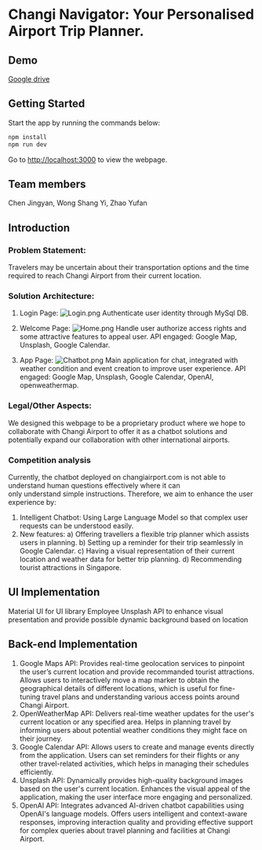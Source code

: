 # Changi Navigator: Your Personalised Airport Trip Planner.

## Demo
[Google drive](https://drive.google.com/drive/folders/1ZZNTTo9huUWpporWO9m5X-TUug5KAJ3Y?usp=sharing)

## Getting Started

Start the app by running the commands below:

```bash
npm install
npm run dev
```

Go to [http://localhost:3000](http://localhost:3000) to view the webpage.


## Team members
Chen Jingyan,
Wong Shang Yi,
Zhao Yufan 


## Introduction
### Problem Statement:
Travelers may be uncertain about their transportation options and the time required to reach Changi Airport from their current location.

### Solution Architecture:
1) Login Page:
![Login.png](..%2F..%2F..%2FLogin.png)
Authenticate user identity through MySql DB.

2) Welcome Page:
![Home.png](..%2F..%2F..%2FHome.png)
Handle user authorize access rights and some attractive features to appeal user. API engaged: Google Map, Unsplash, Google Calendar.

3) App Page:
![Chatbot.png](..%2F..%2F..%2FChatbot.png)
Main application for chat, integrated with weather condition and event creation to improve user experience. API engaged: Google Map, Unsplash, Google Calendar, OpenAI, openweathermap.

### Legal/Other Aspects: 
We designed this webpage to be a proprietary product where we hope to collaborate with Changi Airport to offer it as a chatbot solutions and potentially expand our collaboration with other international airports.

### Competition analysis
Currently, the chatbot deployed on changiairport.com is not able to understand human questions effectively where it can \
only understand simple instructions. Therefore, we aim to enhance the user experience by:
1) Intelligent Chatbot: Using Large Language Model so that complex user requests can be understood easily.
2) New features: 
a) Offering travellers a flexible trip planner which assists users in planning. 
b) Setting up a reminder for their trip seamlessly in Google Calendar.
c) Having a visual representation of their current location and weather data for better trip planning.
d) Recommending tourist attractions in Singapore.
 
## UI Implementation
Material UI for UI library
Employee Unsplash API to enhance visual presentation and provide possible dynamic background based on location

## Back-end Implementation
1) Google Maps API:
Provides real-time geolocation services to pinpoint the user’s current location and provide recommanded tourist attractions.
Allows users to interactively move a map marker to obtain the geographical details of different locations, which is useful for fine-tuning travel plans and understanding various access points around Changi Airport.
2) OpenWeatherMap API:
Delivers real-time weather updates for the user's current location or any specified area.
Helps in planning travel by informing users about potential weather conditions they might face on their journey.
3) Google Calendar API:
Allows users to create and manage events directly from the application.
Users can set reminders for their flights or any other travel-related activities, which helps in managing their schedules efficiently.
4) Unsplash API:
Dynamically provides high-quality background images based on the user's current location.
Enhances the visual appeal of the application, making the user interface more engaging and personalized.
5) OpenAI API:
Integrates advanced AI-driven chatbot capabilities using OpenAI's language models.
Offers users intelligent and context-aware responses, improving interaction quality and providing effective support for complex queries about travel planning and facilities at Changi Airport.
